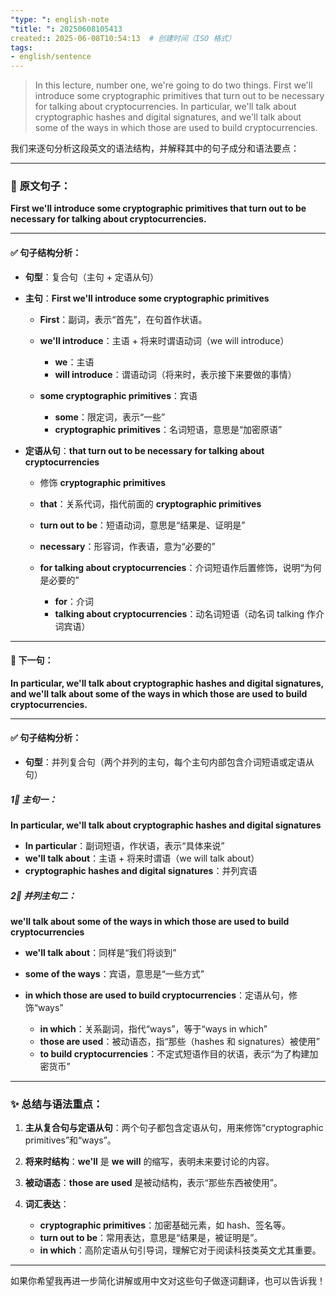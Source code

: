 ```yaml
---
"type: ": english-note
"title: ": 20250608105413
created:: 2025-06-08T10:54:13  # 创建时间（ISO 格式）
tags:
- english/sentence
---
```

> In this lecture, number one, we're going to do two things. First we'll introduce some cryptographic primitives that turn out to be necessary for talking about cryptocurrencies. In particular, we'll talk about cryptographic hashes and digital signatures, and we'll talk about some of the ways in which those are used to build cryptocurrencies.

我们来逐句分析这段英文的语法结构，并解释其中的句子成分和语法要点：

---

### 📘 **原文句子**：

**First we'll introduce some cryptographic primitives that turn out to be necessary for talking about cryptocurrencies.**

---

#### ✅ **句子结构分析**：

* **句型**：复合句（主句 + 定语从句）

* **主句**：**First we'll introduce some cryptographic primitives**

  * **First**：副词，表示“首先”，在句首作状语。
  * **we'll introduce**：主语 + 将来时谓语动词（we will introduce）

    * **we**：主语
    * **will introduce**：谓语动词（将来时，表示接下来要做的事情）
  * **some cryptographic primitives**：宾语

    * **some**：限定词，表示“一些”
    * **cryptographic primitives**：名词短语，意思是“加密原语”

* **定语从句**：**that turn out to be necessary for talking about cryptocurrencies**

  * 修饰 **cryptographic primitives**
  * **that**：关系代词，指代前面的 **cryptographic primitives**
  * **turn out to be**：短语动词，意思是“结果是、证明是”
  * **necessary**：形容词，作表语，意为“必要的”
  * **for talking about cryptocurrencies**：介词短语作后置修饰，说明“为何是必要的”

    * **for**：介词
    * **talking about cryptocurrencies**：动名词短语（动名词 talking 作介词宾语）

---

#### 📘 **下一句**：

**In particular, we'll talk about cryptographic hashes and digital signatures, and we'll talk about some of the ways in which those are used to build cryptocurrencies.**

---

#### ✅ **句子结构分析**：

* **句型**：并列复合句（两个并列的主句，每个主句内部包含介词短语或定语从句）

##### 1⃣ 主句一：

**In particular, we'll talk about cryptographic hashes and digital signatures**

* **In particular**：副词短语，作状语，表示“具体来说”
* **we'll talk about**：主语 + 将来时谓语（we will talk about）
* **cryptographic hashes and digital signatures**：并列宾语

##### 2⃣ 并列主句二：

**we'll talk about some of the ways in which those are used to build cryptocurrencies**

* **we'll talk about**：同样是“我们将谈到”
* **some of the ways**：宾语，意思是“一些方式”
* **in which those are used to build cryptocurrencies**：定语从句，修饰“ways”

  * **in which**：关系副词，指代“ways”，等于“ways in which”
  * **those are used**：被动语态，指“那些（hashes 和 signatures）被使用”
  * **to build cryptocurrencies**：不定式短语作目的状语，表示“为了构建加密货币”

---

### ✨ 总结与语法重点：

1. **主从复合句与定语从句**：两个句子都包含定语从句，用来修饰“cryptographic primitives”和“ways”。
2. **将来时结构**：**we'll** 是 **we will** 的缩写，表明未来要讨论的内容。
3. **被动语态**：**those are used** 是被动结构，表示“那些东西被使用”。
4. **词汇表达**：

   * **cryptographic primitives**：加密基础元素，如 hash、签名等。
   * **turn out to be**：常用表达，意思是“结果是，被证明是”。
   * **in which**：高阶定语从句引导词，理解它对于阅读科技类英文尤其重要。

---

如果你希望我再进一步简化讲解或用中文对这些句子做逐词翻译，也可以告诉我！
